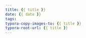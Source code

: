 ```yaml
---
title: {{ title }}
date: {{ date }}
tags:
typora-copy-images-to: {{ title }}
typora-root-url: {{ title }}
---
```

